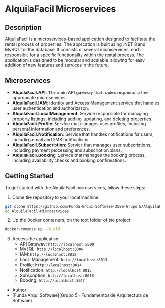 # AlquilaFacil Microservices

## Description
AlquilaFacil is a microservices-based application designed to facilitate the rental process of properties. The application is built using .NET 8 and MySQL for the database. It consists of several microservices, each responsible for a specific functionality within the rental process.
The application is designed to be modular and scalable, allowing for easy addition of new features and services in the future.

## Microservices
- **AlquilaFacil.API**: The main API gateway that routes requests to the appropriate microservices.
- **AlquilaFacil.IAM**: Identity and Access Management service that handles user authentication and authorization.
- **AlquilaFacil.LocalManagement**: Service responsible for managing property listings, including adding, updating, and deleting properties.
- **AlquilaFacil.Profile**: Service that manages user profiles, including personal information and preferences.
- **AlquilaFacil.Notification**: Service that handles notifications for users, including email and SMS notifications.
- **AlquilaFacil.Subscription**: Service that manages user subscriptions, including payment processing and subscription plans.
- **AlquilaFacil.Booking**: Service that manages the booking process, including availability checks and booking confirmations.

## Getting Started
To get started with the AlquilaFacil microservices, follow these steps:
1. Clone the repository to your local machine.
```bash
git clone https://github.com/Funda-Arqui-Software-3586-Grupo-5/AlquilaFacil-Microservices.git
cd AlquilaFacil-Microservices
```

2. Up the Docker containers, on the root folder of the project:
```bash
docker-compose up --build
```

3. Access the application:
    - API Gateway: `http://localhost:5000`
    - MySQL: `http://localhost:3306`
    - IAM: `http://localhost:8012`
    - Local Management: `http://localhost:8013`
    - Profile: `http://localhost:8014`
    - Notification: `http://localhost:8015`
    - Subscription: `http://localhost:8016`
    - Booking: `http://localhost:8017`

- Author:
- [Funda Arqui Software](Grupo 5 - Fundamentos de Arquitectura de Software)